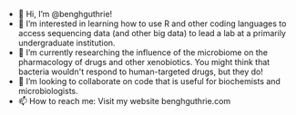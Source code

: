 - 👋 Hi, I’m @benghguthrie!
- 👀 I’m interested in learning how to use R and other coding languages to access sequencing data (and other big data) to lead a lab at a primarily undergraduate institution.
- 🌱 I’m currently researching the influence of the microbiome on the pharmacology of drugs and other xenobiotics. You might think that bacteria wouldn't respond to human-targeted drugs, but they do!
- 💞️ I’m looking to collaborate on code that is useful for biochemists and microbiologists.
- 📫 How to reach me: Visit my website benghguthrie.com

<!---
benghguthrie/benghguthrie is a ✨ special ✨ repository because its `README.md` (this file) appears on your GitHub profile.
You can click the Preview link to take a look at your changes.
--->
